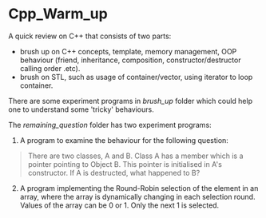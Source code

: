 # Cpp_Warm_up

A quick review on C++ that consists of two parts: 

* brush up on C++ concepts, template, memory management, OOP behaviour (friend, inheritance, composition, constructor/destructor calling order .etc).
* brush on STL, such as usage of container/vector, using iterator to loop container. 

There are some experiment programs in *brush_up* folder which could help one to understand some 'tricky' behaviours.

The *remaining_question* folder has two experiment programs:

1. A program to examine the behaviour for the following question:

> There are two classes, A and B. Class A has a member which is a pointer pointing to Object B. This pointer is initialised in A's constructor. If A is destructed, what happened to B? 

2. A program implementing the Round-Robin selection of the element in an array, where the array is dynamically changing in each selection round. Values of the array can be 0 or 1. Only the next 1 is selected.


